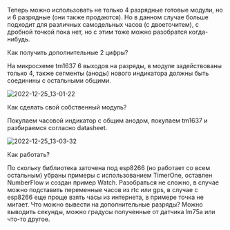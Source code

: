 Теперь можно использовать не только 4 разрядные готовые модули, но и 6 разрядные (они также продаются). Но в данном случае больше подходит для различных самодельных часов (с двоеточитем), с дробной точкой пока нет, но с этим тоже можно разобратся когда-нибудь.

Как получить дополнительные 2 цифры?

На микросхеме tm1637 6 выходов на разряды, в модуле задействованы только 4, также сегменты (аноды) нового индикатора должны быть соединины с остальными общими. 


![2022-12-25_13-01-22](https://user-images.githubusercontent.com/81521477/209463923-76b26f25-d92f-4432-aa68-b6b4d74f403f.png)


Как сделать свой собственный модуль?

Покупаем часовой индикатор с общим анодом, покупаем tm1637 и разбираемся согласно datasheet.

![2022-12-25_13-03-32](https://user-images.githubusercontent.com/81521477/209464051-f042b0d3-ae64-43eb-b0d4-d7bc29f3e2e8.png)


Как работать?

По скольку библиотека заточена под esp8266 (но работает со всем остальным) убраны примеры с использованием TimerOne, оставлен NumberFlow и создан пример Watch.
Разобраться не сложно, в случае можно подставить переменные часов из rtc или gps, в случае с esp8266 еще проще взять часы из интернета, в примере точка не мигает.
Что можно вывести на дополнительные разряды?
Можно выводить секунды, можно градусы полученные от датчика lm75a или что-то другое.

